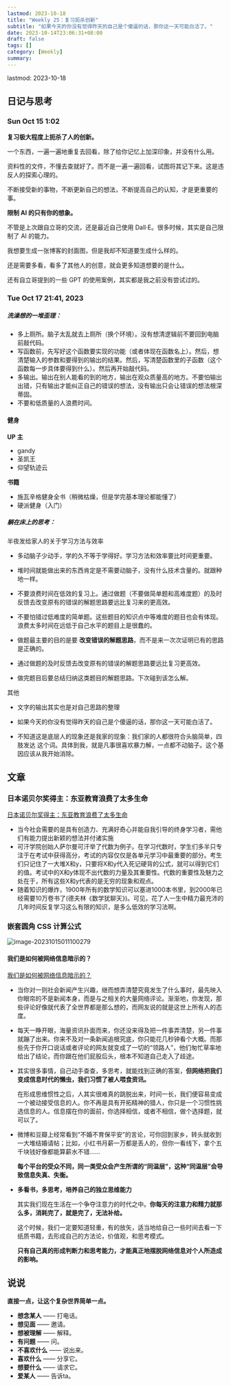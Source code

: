 ```yaml
---
lastmod: 2023-10-18
title: "Weekly 25：复习扼杀创新"
subtitle: "如果今天的你没有觉得昨天的自己是个傻逼的话，那你这一天可能白活了。"
date: 2023-10-14T23:06:31+08:00
draft: false
tags: []
category: [Weekly]
summary: 
---
```

lastmod: 2023-10-18

## 日记与思考

### Sun Oct 15 1:02

**复习极大程度上扼杀了人的创新。**

一个东西，一遍一遍地重复去回看，除了给你记忆上加深印象，并没有什么用。

资料性的文件，不懂去查就好了。而不是一遍一遍回看，试图将其记下来。这是违反人的探索心理的。

不断接受新的事物，不断更新自己的想法，不断提高自己的认知，才是更重要的事。



**限制 AI 的只有你的想象。**

不管是上次跟自立哥的交流，还是最近自己使用 Dall·E。很多时候，其实是自己限制了 AI 的能力。

我想要生成一张博客的封面图，但是我却不知道要生成什么样的。

还是需要多看，看多了其他人的创意，就会更多知道想要的是什么。

还有自立哥提到的一些 GPT 的使用案例，其实都是我之前没有尝试过的。

### Tue Oct 17 21:41, 2023

##### 洗澡想的一堆歪理：

- 多上厕所。脑子太乱就去上厕所（换个环境）。没有想清逻辑前不要回到电脑前敲代码。
- 写函数前，先写好这个函数要实现的功能（或者体现在函数名上）。然后，想清楚输入的参数和要得到的输出的结果。然后，写清楚函数里的子函数（这个函数每一步具体要得到什么）。然后再开始敲代码。
- 多输出。输出在别人能看的到的地方，输出在观众质量高的地方。不要怕输出出错，只有输出才能纠正自己的错误的想法，没有输出只会让错误的想法根深蒂固。
- 不要和低质量的人浪费时间。

#### 健身

**UP 主**

- gandy
- 圣凯王
- 仰望轨迹云

**书籍**

- 施瓦辛格健身全书（稍微枯燥，但是学完基本理论都能懂了）
- 硬派健身（入门）

##### 躺在床上的思考：

半夜发给家人的关于学习方法与效率

- 多动脑子少动手，学的久不等于学得好。学习方法和效率要比时间更重要。

- 堆时间就能做出来的东西肯定是不需要动脑子，没有什么技术含量的。就跟种地一样。

- 不要浪费时间在低效的复习上。通过做题（不要做简单题和高难度题）的及时反馈去改变原有的错误的解题思路要远比复习来的更高效。

- 不要怕错过低难度的简单题。这些题目的知识点中等难度的题目也会有体现。浪费太多时间在远低于自己水平的题目上是很蠢的。

- 做题最主要的目的是要 **改变错误的解题思路**，而不是来一次次证明已有的思路是正确的。

- 通过做题的及时反馈去改变原有的错误的解题思路要远比复习更高效。

- 做完题目后要总结归纳这类题目的解题思路。下次碰到该怎么解。

其他

- 文字的输出其实也是对自己思路的整理

- 如果今天的你没有觉得昨天的自己是个傻逼的话，那你这一天可能白活了。

- 不知道这是底层人的现象还是我家的现象：我们家的人都很符合头脑简单，四肢发达 这个词。具体到我，就是凡事很喜欢暴力解，一点都不动脑子。这个基因应该从我开始消除。


## 文章

### 日本诺贝尔奖得主：东亚教育浪费了太多生命

[日本诺贝尔奖得主：东亚教育浪费了太多生命](https://www.thepaper.cn/newsDetail_forward_9492102)

- 当今社会需要的是具有创造力、充满好奇心并能自我引导的终身学习者，需他们有能力提出新颖的想法并付诸实施
- 可汗学院创始人萨尔曼可汗举了代数为例子。在学习代数时，学生们多半只专注于在考试中获得高分，考试的内容仅仅是各单元学习中最重要的部分。考生们只记住了一大堆X和y，只要将X和y代入死记硬背的公式，就可以得到它们的值。考试中的X和y体现不出代数的力量及其重要性。代数的重要性及魅力之处在于，所有这些X和y代表的是无穷的现象和观点。
- 随着知识的爆炸，1900年所有的数学知识可以塞进1000本书里，到2000年已经需要10万卷书了(德夫林《数学犹聊天》)。可见，花了人一生中精力最充沛的几年时间反复学习这么有限的知识，是多么低效的学习法啊。

### 嵌套圆角 CSS 计算公式

![image-20231015011100279](https://raw.githubusercontent.com/huyixi/Pics/main/uPic/image-20231015011100279.png)

#### 我们是如何被网络信息暗示的？

[我们是如何被网络信息暗示的？](https://wufazhuce.com/question/3947)

- 当你对一则社会新闻产生兴趣，继而想弄清楚究竟发生了什么事时，最先映入你眼帘的不是新闻本身，而是与之相关的大量网络评论。渐渐地，你发现，那些评论好像就代表了全世界都是那么想的，而网友说的就是这世上所有人的态度。

- 每天一睁开眼，海量资讯扑面而来，你还没来得及把一件事弄清楚，另一件事就蹦了出来。你来不及对一条新闻追根究底，你只能花几秒钟看个大概。而那些先于你开口说话或者评论的网友就变成了一切的“领路人”，他们匆忙草率地给出了结论，而你跟在他们屁股后头，根本不知道自己走入了歧途。

- 其实很多事情，自己动手查查，多思考，就能找到正确的答案，**但网络把我们变成信息时代的懒虫，我们习惯了被人喂食资讯。**

  在形成思维惯性之后，人其实很难真的跳脱出来，时间一长，我们便容易变成一个被动接受信息的人。你不再是具有开拓精神的猎人，你只是一个习惯性挑选信息的人。信息摆在你的面前，你选择相信，或者不相信，做个选择题，就可以了。

- 微博和豆瓣上经常看到“不婚不育保平安”的言论，可你回到家乡，转头就收到一大堆结婚请帖；比如，小红书月薪一万都是丢人的，但你一看线下，拿个五千块钱好像都能算薪水不错……

  **每个平台的受众不同，同一类受众会产生所谓的“同温层”，这种“同温层”会导致信息失真、失衡。**

- **多看书，多思考，培养自己的独立思维能力**

  其实我们现在生活在一个争夺注意力的时代之中。**你每天的注意力和精力就那么多，消耗完了，就是完了，无法补给。**

  这个时候，我们一定要知道轻重，有的放矢，适当地给自己一些时间去看一下纸质书籍，去形成自己的方法论，价值观，和思考模式。

  **只有自己真的形成判断力和思考能力，才能真正地摆脱网络信息对个人所造成的影响。**

## 说说

**直接一点，让这个复杂世界简单一点。**

- **想念某人** —— 打电话。
- **想见面** —— 邀请。
- **想被理解** —— 解释。
- **有问题** —— 问。
- **不喜欢什么** —— 说出来。
- **喜欢什么** —— 分享它。
- **想要什么** —— 请求它。
- **爱某人** —— 告诉ta。